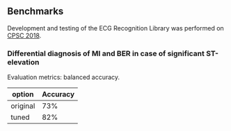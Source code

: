 ## Benchmarks

Development and testing of the ECG Recognition Library was performed on [CPSC 2018](http://2018.icbeb.org/Challenge.html).

### Differential diagnosis of MI and BER in case of significant ST-elevation

Evaluation metrics: balanced accuracy.

| option | Accuracy  |
| --- | --- |
| original  | 73%  |
| tuned  | 82%  |